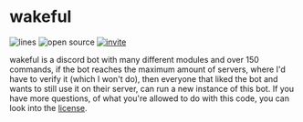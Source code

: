 # wakeful

![lines](https://img.shields.io/tokei/lines/github/jottew/wakeful?color=pink) ![open source](https://img.shields.io/badge/open%20source-🔓-pink) [![invite](https://img.shields.io/badge/invite-🔗-pink)](https://discord.com/api/oauth2/authorize?client_id=845720048668114977&permissions=8&scope=bot)

wakeful is a discord bot with many different modules and over 150 commands, if the bot reaches the maximum amount of servers, where I'd have to verify it (which I won't do), then everyone that liked the bot and wants to still use it on their server, can run a new instance of this bot. If you have more questions, of what you're allowed to do with this code, you can look into the [license](https://github.com/jottew/wakeful/blob/main/LICENSE).
